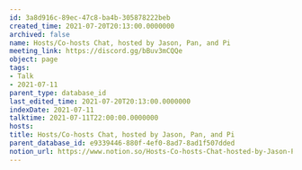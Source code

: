 ```yaml
---
id: 3a8d916c-89ec-47c8-ba4b-305878222beb
created_time: 2021-07-20T20:13:00.0000000
archived: false
name: Hosts/Co-hosts Chat, hosted by Jason, Pan, and Pi
meeting_link: https://discord.gg/bBuv3mCQQe
object: page
tags:
- Talk
- 2021-07-11
parent_type: database_id
last_edited_time: 2021-07-20T20:13:00.0000000
indexDate: 2021-07-11
talktime: 2021-07-11T22:00:00.0000000
hosts: 
title: Hosts/Co-hosts Chat, hosted by Jason, Pan, and Pi
parent_database_id: e9339446-880f-4ef0-8ad7-8ad1f507dded
notion_url: https://www.notion.so/Hosts-Co-hosts-Chat-hosted-by-Jason-Pan-and-Pi-3a8d916c89ec47c8ba4b305878222beb
---
```





